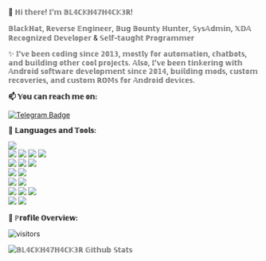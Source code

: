 👋 ℍ𝕚 𝕥𝕙𝕖𝕣𝕖! 𝕀'𝕞 𝔹𝕃𝟜ℂ𝕂ℍ𝟜𝟟ℍ𝟜ℂ𝕂𝟛ℝ!

𝔹𝕝𝕒𝕔𝕜ℍ𝕒𝕥, ℝ𝕖𝕧𝕖𝕣𝕤𝕖 𝔼𝕟𝕘𝕚𝕟𝕖𝕖𝕣, 𝔹𝕦𝕘 𝔹𝕠𝕦𝕟𝕥𝕪 ℍ𝕦𝕟𝕥𝕖𝕣, 𝕊𝕪𝕤𝔸𝕕𝕞𝕚𝕟, 𝕏𝔻𝔸 ℝ𝕖𝕔𝕠𝕘𝕟𝕚𝕫𝕖𝕕 𝔻𝕖𝕧𝕖𝕝𝕠𝕡𝕖𝕣 & 𝕊𝕖𝕝𝕗-𝕥𝕒𝕦𝕘𝕙𝕥 ℙ𝕣𝕠𝕘𝕣𝕒𝕞𝕞𝕖𝕣

✨ 𝕀'𝕧𝕖 𝕓𝕖𝕖𝕟 𝕔𝕠𝕕𝕚𝕟𝕘 𝕤𝕚𝕟𝕔𝕖 𝟚𝟘𝟙𝟛, 𝕞𝕠𝕤𝕥𝕝𝕪 𝕗𝕠𝕣 𝕒𝕦𝕥𝕠𝕞𝕒𝕥𝕚𝕠𝕟, 𝕔𝕙𝕒𝕥𝕓𝕠𝕥𝕤, 𝕒𝕟𝕕 𝕓𝕦𝕚𝕝𝕕𝕚𝕟𝕘 𝕠𝕥𝕙𝕖𝕣 𝕔𝕠𝕠𝕝 𝕡𝕣𝕠𝕛𝕖𝕔𝕥𝕤. 𝔸𝕝𝕤𝕠, 𝕀'𝕧𝕖 𝕓𝕖𝕖𝕟 𝕥𝕚𝕟𝕜𝕖𝕣𝕚𝕟𝕘 𝕨𝕚𝕥𝕙 𝔸𝕟𝕕𝕣𝕠𝕚𝕕 𝕤𝕠𝕗𝕥𝕨𝕒𝕣𝕖 𝕕𝕖𝕧𝕖𝕝𝕠𝕡𝕞𝕖𝕟𝕥 𝕤𝕚𝕟𝕔𝕖 𝟚𝟘𝟙𝟜, 𝕓𝕦𝕚𝕝𝕕𝕚𝕟𝕘 𝕞𝕠𝕕𝕤, 𝕔𝕦𝕤𝕥𝕠𝕞 𝕣𝕖𝕔𝕠𝕧𝕖𝕣𝕚𝕖𝕤, 𝕒𝕟𝕕 𝕔𝕦𝕤𝕥𝕠𝕞 ℝ𝕆𝕄𝕤 𝕗𝕠𝕣 𝔸𝕟𝕕𝕣𝕠𝕚𝕕 𝕕𝕖𝕧𝕚𝕔𝕖𝕤.

**📫 𝕐𝕠𝕦 𝕔𝕒𝕟 𝕣𝕖𝕒𝕔𝕙 𝕞𝕖 𝕠𝕟:**

[![Telegram Badge](https://img.shields.io/badge/-Telegram-0088CC?style=flat&logo=Telegram&logoColor=white&link=https://t.me/BL4CKH47H4CK3R)](https://t.me/BL4CKH47H4CK3R) <br />

**:wrench: 𝕃𝕒𝕟𝕘𝕦𝕒𝕘𝕖𝕤 𝕒𝕟𝕕 𝕋𝕠𝕠𝕝𝕤:**

<img src="https://img.shields.io/badge/-Python-3776AB?style=flat&logo=python&logoColor=white"> <br />
<img src="https://img.shields.io/badge/-HTML5-E34F26?style=flat&logo=html5&logoColor=white"> <img
    src="https://img.shields.io/badge/-CSS3-1572B6?style=flat&logo=css3&logoColor=white"> <img
    src="https://img.shields.io/badge/-Bootstrap-563D7C?style=flat&logo=bootstrap&logoColor=white"> <img
    src="https://img.shields.io/badge/-JavaScript-black?style=flat&logo=javascript&logoColor=eed718"> <br />
<img src="https://img.shields.io/badge/-Linux-black?style=flat&logo=Linux&logoColor=white"> <img
    src="https://img.shields.io/badge/-Windows-0078D6?style=flat&logo=Windows"> <img
    src="https://img.shields.io/badge/-Android-black?style=flat&logo=android"> <br />
<img src="https://img.shields.io/badge/-SQLite-003B57?style=flat&logo=SQLite&logoColor=white"> <img
    src="https://img.shields.io/badge/-MariaDB-003545?style=flat&logo=MariaDB"> <br />
<img src="https://img.shields.io/badge/-Git-F05032?style=flat&logo=Git&logoColor=white"> <img
    src="https://img.shields.io/badge/-Terminal-black?style=flat&logo=GNU%20Bash&logoColor=white"> <br />
<img src="https://img.shields.io/badge/-Travis%20CI-dfd896?style=flat&logo=Travis%20CI&logoColor=92232c"> <img
    src="https://img.shields.io/badge/-CircleCI-343434?style=flat&logo=CircleCI"> <img
    src="https://img.shields.io/badge/-Drone%20CI-212121?style=flat&logo=Drone"> <br />
<img src="https://img.shields.io/badge/-Jekyll-CC0000?style=flat&logo=Jekyll&logoColor=white"> <img
    src="https://img.shields.io/badge/-Markdown-000000?style=flat&logo=Markdown"> <br />

**:pushpin: ℙ𝕣𝕠𝕗𝕚𝕝𝕖 𝕆𝕧𝕖𝕣𝕧𝕚𝕖𝕨:**

![visitors](https://visitor-badge.laobi.icu/badge?page_id=BL4CKH47H4CK3R.BL4CKH47H4CK3R)

![𝔹𝕃𝟜ℂ𝕂ℍ𝟜𝟟ℍ𝟜ℂ𝕂𝟛ℝ 𝔾𝕚𝕥𝕙𝕦𝕓 𝕊𝕥𝕒𝕥𝕤](https://github-readme-stats.vercel.app/api?username=BL4CKH47H4CK3R&show_icons=true)
